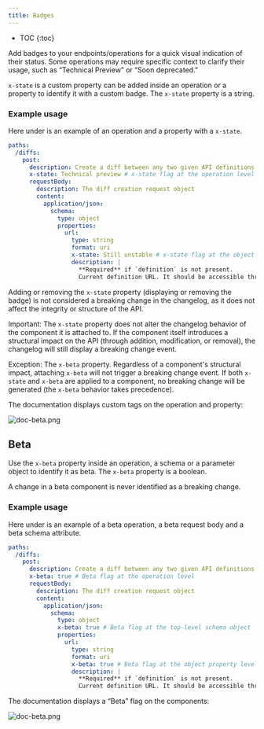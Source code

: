 ```yaml
---
title: Badges
---
```


- TOC
{:toc}

Add badges to your endpoints/operations for a quick visual indication of their status.
Some operations may require specific context to clarify their usage, such as “Technical Preview” or “Soon deprecated.”

`x-state` is a custom property can be added inside an operation or a property to identify it with a custom badge.
The `x-state` property is a string.

### Example usage

Here under is an example of an operation and a property with a `x-state`.

```yaml
paths:
  /diffs:
    post:
      description: Create a diff between any two given API definitions
      x-state: Technical preview # x-state flag at the operation level
      requestBody:
        description: The diff creation request object
        content:
          application/json:
            schema:
              type: object
              properties:
                url:
                  type: string
                  format: uri
                  x-state: Still unstable # x-state flag at the object property level
                  description: |
                    **Required** if `definition` is not present.
                    Current definition URL. It should be accessible through HTTP by Bump.sh servers.
```

Adding or removing the `x-state` property (displaying or removing the badge) is not considered a breaking change in the changelog, as it does not affect the integrity or structure of the API.

Important: The `x-state` property does not alter the changelog behavior of the component it is attached to. If the component itself introduces a structural impact on the API (through addition, modification, or removal), the changelog will still display a breaking change event.

Exception: The `x-beta` property.
Regardless of a component's structural impact, attaching `x-beta` will not trigger a breaking change event. If both `x-state` and `x-beta` are applied to a component, no breaking change will be generated (the `x-beta` behavior takes precedence).

The documentation displays custom tags on the operation and property:

![doc-beta.png](/images/help/doc-x-state.png)

## Beta

Use the `x-beta` property inside an operation, a schema or a parameter object to identify it as beta.
The `x-beta` property is a boolean.

A change in a beta component is never identified as a breaking change.

### Example usage

Here under is an example of a beta operation, a beta request body and a beta schema attribute.

```yaml
paths:
  /diffs:
    post:
      description: Create a diff between any two given API definitions
      x-beta: true # Beta flag at the operation level
      requestBody:
        description: The diff creation request object
        content:
          application/json:
            schema:
              type: object
              x-beta: true # Beta flag at the top-level schema object
              properties:
                url:
                  type: string
                  format: uri
                  x-beta: true # Beta flag at the object property level
                  description: |
                    **Required** if `definition` is not present.
                    Current definition URL. It should be accessible through HTTP by Bump.sh servers.
```

The documentation displays a “Beta” flag on the components:

![doc-beta.png](/images/help/doc-beta.png)
